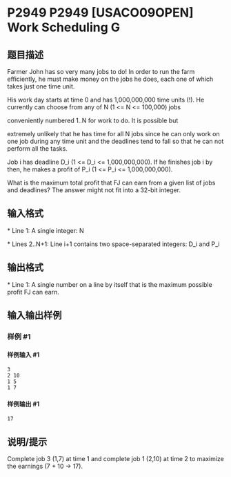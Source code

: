 # P2949 P2949 [USACO09OPEN] Work Scheduling G

## 题目描述

Farmer John has so very many jobs to do! In order to run the farm efficiently, he must make money on the jobs he does, each one of which takes just one time unit.

His work day starts at time 0 and has 1,000,000,000 time units (!).  He currently can choose from any of N (1 <= N <= 100,000) jobs

conveniently numbered 1..N for work to do. It is possible but

extremely unlikely that he has time for all N jobs since he can only work on one job during any time unit and the deadlines tend to fall so that he can not perform all the tasks.

Job i has deadline D\_i (1 <= D\_i <= 1,000,000,000). If he finishes job i by then, he makes a profit of P\_i (1 <= P\_i <= 1,000,000,000).

What is the maximum total profit that FJ can earn from a given list of jobs and deadlines?  The answer might not fit into a 32-bit integer.




## 输入格式

\* Line 1: A single integer: N

\* Lines 2..N+1: Line i+1 contains two space-separated integers: D\_i and P\_i


## 输出格式

\* Line 1: A single number on a line by itself that is the maximum possible profit FJ can earn.


## 输入输出样例

### 样例 #1

#### 样例输入 #1

```
3 
2 10 
1 5 
1 7
```

#### 样例输出 #1

```
17
```

## 说明/提示

Complete job 3 (1,7) at time 1 and complete job 1 (2,10) at time 2 to maximize the earnings (7 + 10 -> 17).

